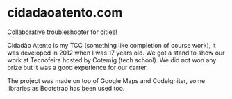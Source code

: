 cidadaoatento.com
=================

Collaborative troubleshooter for  cities!

Cidadão Atento is my TCC (something like completion of course work), it was developed in 2012 when I was 17 years old. We got a stand to show our work at Tecnofeira hosted by Cotemig (tech school). We did not won any prize but it was a good experience for our carrer.

The project was made on top of Google Maps and CodeIgniter, some libraries as Bootstrap has been used too.
